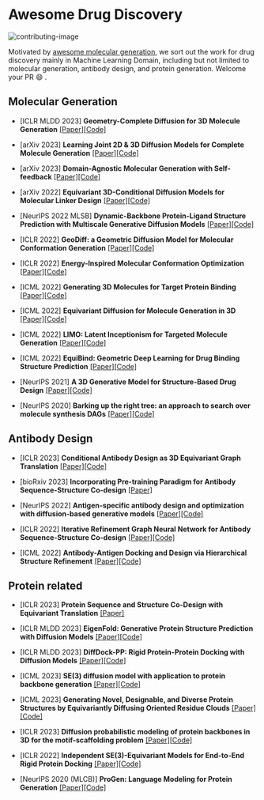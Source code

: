 # Awesome Drug Discovery
![contributing-image](https://img.shields.io/badge/contributions-welcome-brightgreen.svg?style=flat)

Motivated by [awesome molecular generation](https://github.com/amorehead/awesome-molecular-generation), we sort out the work for drug discovery mainly in Machine Learning Domain, including but not limited to molecular generation, antibody design, and protein generation. Welcome your PR :smile: . 


## Molecular Generation
* [ICLR MLDD 2023] **Geometry-Complete Diffusion for 3D Molecule Generation**  [[Paper]](https://arxiv.org/abs/2302.04313)[[Code]](https://github.com/BioinfoMachineLearning/bio-diffusion)

* [arXiv 2023] **Learning Joint 2D & 3D Diffusion Models for Complete Molecule Generation** [[Paper]](https://arxiv.org/abs/2305.12347)[[Code]](https://github.com/GRAPH-0/JODO)
  
* [arXiv 2023] **Domain-Agnostic Molecular Generation with Self-feedback**  [[Paper]](https://arxiv.org/abs/2301.11259)[[Code]](https://github.com/zjunlp/MolGen)

* [arXiv 2022] **Equivariant 3D-Conditional Diffusion Models for Molecular Linker Design** [[Paper]](https://arxiv.org/abs/2210.05274)[[Code]](https://github.com/igashov/difflinker)
  
* [NeurIPS 2022 MLSB] **Dynamic-Backbone Protein-Ligand Structure Prediction with Multiscale Generative Diffusion Models** [[Paper]](https://arxiv.org/abs/2209.15171)[[Code]]()

* [ICLR 2022] **GeoDiff: a Geometric Diffusion Model for Molecular Conformation Generation**  [[Paper]](https://arxiv.org/abs/2203.02923)[[Code]](https://github.com/minkaixu/geodiff)
  
* [ICLR 2022] **Energy-Inspired Molecular Conformation Optimization**  [[Paper]](https://openreview.net/forum?id=7QfLW-XZTl)[[Code]](https://github.com/guanjq/confopt_official)

* [ICML 2022] **Generating 3D Molecules for Target Protein Binding**  [[Paper]](https://arxiv.org/abs/2206.02059)[[Code]](https://github.com/divelab/GraphBP)

* [ICML 2022] **Equivariant Diffusion for Molecule Generation in 3D**  [[Paper]](https://arxiv.org/abs/2203.17003)[[Code]](https://github.com/ehoogeboom/e3_diffusion_for_molecules)
  
* [ICML 2022] **LIMO: Latent Inceptionism for Targeted Molecule Generation**  [[Paper]](https://arxiv.org/abs/2206.09010)[[Code]](https://github.com/rose-stl-lab/limo)

* [ICML 2022] **EquiBind: Geometric Deep Learning for Drug Binding Structure Prediction** [[Paper]](https://arxiv.org/abs/2202.05146)[[Code]](https://github.com/HannesStark/EquiBind)

* [NeurIPS 2021] **A 3D Generative Model for Structure-Based Drug Design** [[Paper]](https://proceedings.neurips.cc/paper/2021/hash/314450613369e0ee72d0da7f6fee773c-Abstract.html)[[Code]](https://github.com/luost26/3d-generative-sbdd)

* [NeurIPS 2020] **Barking up the right tree: an approach to search over molecule synthesis DAGs**  [[Paper]](https://proceedings.neurips.cc/paper/2020/hash/4cc05b35c2f937c5bd9e7d41d3686fff-Abstract.html)[[Code]](https://github.com/john-bradshaw/synthesis-dags)
  

## Antibody Design
* [ICLR 2023] **Conditional Antibody Design as 3D Equivariant Graph Translation**  [[Paper]](https://openreview.net/pdf?id=LFHFQbjxIiP)[[Code]](https://github.com/thunlp-mt/mean)

* [bioRxiv 2023] **Incorporating Pre-training Paradigm for Antibody Sequence-Structure Co-design** [[Paper]](https://www.biorxiv.org/content/10.1101/2022.11.14.516404v2.abstract)

* [NeurIPS 2022] **Antigen-specific antibody design and optimization with diffusion-based generative models** [[Paper]](https://openreview.net/forum?id=jSorGn2Tjg)[[Code]](https://github.com/luost26/diffab)

* [ICLR 2022] **Iterative Refinement Graph Neural Network for Antibody Sequence-Structure Co-design** [[Paper]](https://arxiv.org/abs/2206.02059)[[Code]](https://github.com/wengong-jin/RefineGNN)

* [ICML 2022] **Antibody-Antigen Docking and Design via Hierarchical Structure Refinement** [[Paper]](https://proceedings.mlr.press/v162/jin22a.html)[[Code]](https://github.com/wengong-jin/abdockgen)



## Protein related

* [ICLR 2023] **Protein Sequence and Structure Co-Design with Equivariant Translation** [[Paper]](https://openreview.net/pdf?id=pRCMXcfdihq)
  
* [ICLR MLDD 2023] **EigenFold: Generative Protein Structure Prediction with Diffusion Models** [[Paper]](https://arxiv.org/abs/2304.02198)[[Code]](https://github.com/bjing2016/eigenfold)

* [ICLR MLDD 2023] **DiffDock-PP: Rigid Protein-Protein Docking with Diffusion Models** [[Paper]](https://arxiv.org/abs/2304.03889)[[Code]](https://github.com/ketatam/diffdock-pp)

* [ICML 2023] **SE(3) diffusion model with application to protein backbone generation** [[Paper]](https://arxiv.org/abs/2302.02277)[[Code]](https://github.com/jasonkyuyim/se3_diffusion)
  
* [ICML 2023] **Generating Novel, Designable, and Diverse Protein Structures by Equivariantly Diffusing Oriented Residue Clouds** [[Paper]](https://arxiv.org/abs/2301.12485)[[Code]](https://github.com/aqlaboratory/genie)

* [ICLR 2023] **Diffusion probabilistic modeling of protein backbones in 3D for the motif-scaffolding problem**  [[Paper]](https://arxiv.org/abs/2206.04119v1)[[Code]](http://github.com/blt2114/ProtDiff_SMCDiff)

* [ICLR 2022] **Independent SE(3)-Equivariant Models for End-to-End Rigid Protein Docking** [[Paper]](https://arxiv.org/abs/2111.07786)[[Code]](https://github.com/octavian-ganea/equidock_public)

* [NeurIPS 2020 (MLCB)] **ProGen: Language Modeling for Protein Generation** [[Paper]](https://arxiv.org/abs/2004.03497)[[Code]](https://github.com/salesforce/progen)